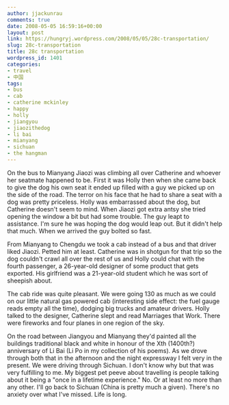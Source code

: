 ```yaml
---
author: jjackunrau
comments: true
date: 2008-05-05 16:59:16+00:00
layout: post
link: https://hungryj.wordpress.com/2008/05/05/28c-transportation/
slug: 28c-transportation
title: 28c transportation
wordpress_id: 1401
categories:
- travel
- 中国
tags:
- bus
- cab
- catherine mckinley
- happy
- holly
- jiangyou
- jiaozithedog
- li bai
- mianyang
- sichuan
- the hangman
---
```


On the bus to Mianyang Jiaozi was climbing all over Catherine and whoever her seatmate happened to be. First it was Holly then when she came back to give the dog his own seat it ended up filled with a guy we picked up on the side of the road. The terror on his face that he had to share a seat with a dog was pretty priceless. Holly was embarrassed about the dog, but Catherine doesn't seem to mind. When Jiaozi got extra antsy she tried opening the window a bit but had some trouble. The guy leapt to assistance. I'm sure he was hoping the dog would leap out. But it didn't help that much. When we arrived the guy bolted so fast.

From Mianyang to Chengdu we took a cab instead of a bus and that driver liked Jiaozi. Petted him at least. Catherine was in shotgun for that trip so the dog couldn't crawl all over the rest of us and Holly could chat with the fourth passenger, a 26-year-old designer of some product that gets exported. His girlfriend was a 21-year-old student which he was sort of sheepish about.

The cab ride was quite pleasant. We were going 130 as much as we could on our little natural gas powered cab (interesting side effect: the fuel gauge reads empty all the time), dodging big trucks and amateur drivers. Holly talked to the designer, Catherine slept and read Marriages that Work. There were fireworks and four planes in one region of the sky.

On the road between Jiangyou and Mianyang they'd painted all the buildings traditional black and white in honour of the Xth (1400th?) anniversary of Li Bai (Li Po in my collection of his poems). As we drove through both that in the afternoon and the night expressway I felt very in the present. We were driving through Sichuan. I don't know why but that was very fulfilling to me. My biggest pet peeve about travelling is people talking about it being a "once in a lifetime experience." No. Or at least no more than any other. I'll go back to Sichuan (China is pretty much a given). There's no anxiety over what I've missed. Life is long.
